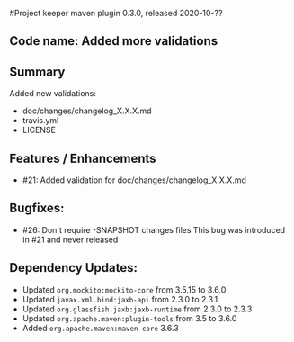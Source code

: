 #Project keeper maven plugin 0.3.0, released 2020-10-??

## Code name: Added more validations

## Summary

Added new validations:
* doc/changes/changelog_X.X.X.md
* travis.yml
* LICENSE

## Features / Enhancements

* #21: Added validation for doc/changes/changelog_X.X.X.md

## Bugfixes:

* #26: Don't require -SNAPSHOT changes files
    This bug was introduced in #21 and never released

## Dependency Updates:

* Updated `org.mockito:mockito-core` from 3.5.15 to 3.6.0
* Updated `javax.xml.bind:jaxb-api` from 2.3.0 to 2.3.1
* Updated `org.glassfish.jaxb:jaxb-runtime` from 2.3.0 to 2.3.3
* Updated `org.apache.maven:plugin-tools` from 3.5 to 3.6.0
* Added `org.apache.maven:maven-core` 3.6.3